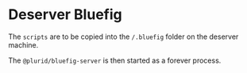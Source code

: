 # Deserver Bluefig


The `scripts` are to be copied into the `/.bluefig` folder on the deserver machine.

The `@plurid/bluefig-server` is then started as a forever process.

